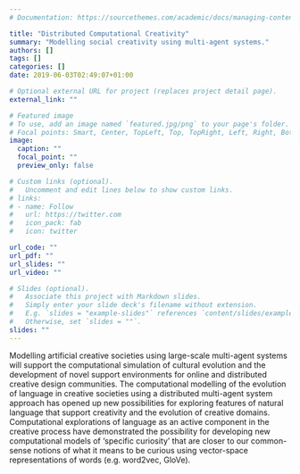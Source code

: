 ```yaml
---
# Documentation: https://sourcethemes.com/academic/docs/managing-content/

title: "Distributed Computational Creativity"
summary: "Modelling social creativity using multi-agent systems."
authors: []
tags: []
categories: []
date: 2019-06-03T02:49:07+01:00

# Optional external URL for project (replaces project detail page).
external_link: ""

# Featured image
# To use, add an image named `featured.jpg/png` to your page's folder.
# Focal points: Smart, Center, TopLeft, Top, TopRight, Left, Right, BottomLeft, Bottom, BottomRight.
image:
  caption: ""
  focal_point: ""
  preview_only: false

# Custom links (optional).
#   Uncomment and edit lines below to show custom links.
# links:
# - name: Follow
#   url: https://twitter.com
#   icon_pack: fab
#   icon: twitter

url_code: ""
url_pdf: ""
url_slides: ""
url_video: ""

# Slides (optional).
#   Associate this project with Markdown slides.
#   Simply enter your slide deck's filename without extension.
#   E.g. `slides = "example-slides"` references `content/slides/example-slides.md`.
#   Otherwise, set `slides = ""`.
slides: ""
---
```

Modelling artificial creative societies using large-scale multi-agent systems will support the computational simulation of cultural evolution and the development of novel support environments for online and distributed creative design communities. The computational modelling of the evolution of language in creative societies using a distributed multi-agent system approach has opened up new possibilities for exploring features of natural language that support creativity and the evolution of creative domains. Computational explorations of language as an active component in the creative process have demonstrated the possibility for developing new computational models of ‘specific curiosity’ that are closer to our common-sense notions of what it means to be curious using vector-space representations of words (e.g. word2vec, GloVe).
